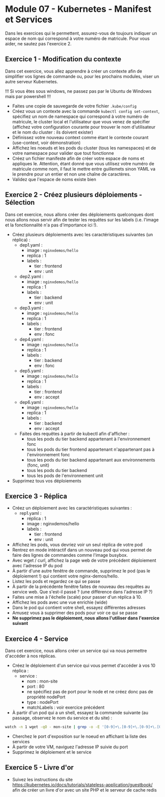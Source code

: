 # Module 07 - Kubernetes - Manifest et Services

Dans les exercices qui le permettent, assurez-vous de toujours indiquer un espace de nom qui correspond à votre numéro de matricule. Pour vous aider, ne sautez pas l'exercice 2.

## Exercice 1 - Modification du contexte

Dans cet exercice, vous allez apprendre à créer un contexte afin de simplifier vos lignes de commande ou, pour les prochains modules, viser un autre serveur Kubernetes.

!!! Si vous êtes sous windows, ne passez pas par le Ubuntu de Windows mais par powershell !!!

- Faites une copie de sauvegarde de votre fichier `.kube/config`
- Créez vous un contexte avec la commande `kubectl config set-context`, spécifiez un nom de namespace qui correspond à votre numéro de matricule, le cluster local et l'utilisateur que vous venez de spécifier (affichez votre configuration courante pour trouver le nom d'utilisateur et le nom du cluster : ils doivent exister)
- Définissez votre nouveau context comme étant le contexte courant (use-context, voir démonstration)
- Affichez les noeuds et les pods du cluster (tous les namespaces) et de votre namespace pour valider que tout fonctionne
- Créez un fichier manifeste afin de créer votre espace de noms et appliques le. Attention, étant donné que vous utilisez votre numéro de matricule comme nom, il faut le mettre entre guillemets sinon YAML va le prendre pour un entier et non une chaîne de caractères.
- Validez que l'espace de noms existe bien

## Exercice 2 - Créez plusieurs déploiements - Sélection

Dans cet exercice, nous allons créer des déploiements quelconques dont nous allons nous servir afin de tester les requêtes sur les labels (i.e. l'image et la fonctionnalité n'a pas d'importance ici !).

- Créez plusieurs déploiements avec les caractéristiques suivantes (un réplica) :
  - dep1.yaml :
    - image : `nginxdemos/hello`
    - replica : 1
    - labels :
      - tier : frontend
      - env : unit
  - dep2.yaml :
    - image : `nginxdemos/hello`
    - replica : 1
    - labels :
      - tier : backend
      - env : unit
  - dep3.yaml :
    - image : `nginxdemos/hello`
    - replica : 1
    - labels :
      - tier : frontend
      - env : fonc
  - dep4.yaml :
    - image : `nginxdemos/hello`
    - replica : 1
    - labels :
      - tier : backend
      - env : fonc
  - dep5.yaml :
    - image : `nginxdemos/hello`
    - replica : 1
    - labels :
      - tier : frontend
      - env : accept
  - dep6.yaml :
    - image : `nginxdemos/hello`
    - replica : 1
    - labels :
      - tier : backend
      - env : accept
  - Faites des requêtes à partir de kubectl afin d'afficher :
    - tous les pods du tier backend appartenant à l'environnement fonc
    - tous les pods du tier frontend appartenant n'appartenant pas à l'environnement fonc
    - tous les pods du tier backend appartenant aux environnements (fonc, unit)
    - tous les pods du tier backend
    - tous les pods de l'environnement unit
- Supprimez tous vos déploiements

## Exercice 3 - Réplica

- Créez un déploiement avec les caractéristiques suivantes :
  - rep1.yaml :
    - réplica : 1
    - image : nginxdemos/hello
    - labels :
      - tier : frontend
      - env : unit
- Affichez les pods, vous devriez voir un seul réplica de votre pod
- Rentrez en mode intéractif dans un nouveau pod qui vous permet de faire des lignes de commandes comme l'image busybox.
- Avec wget / curl, affichez la page web de votre précédent déploiement avec l'adresse IP du pod
- À partir d'une autre fenêtre de commande, supprimez le pod (pas le déploiement !) qui contient votre nginx-demos/hello.
- Listez les pods et regardez ce qui se passe
- À partir de la précédente fenêtre faites de nouveau des requêtes au service web. Que s'est-il passé ? (une différence dans l'adresse IP ?)
- Faites une mise à l'échelle (scale) pour passer d'un réplica à 10.
- Affichez les pods avec une vue enrichie (wide)
- Dans le pod qui contient votre shell, essayez différentes adresses
- Amusez vous à supprimer des pods pour voir ce qui se passe
- **Ne supprimez pas le déploiement, nous allons l'utiliser dans l'exercice suivant**

## Exercice 4 - Service

Dans cet exercice, nous allons créer un service qui va nous permettre d'accéder à nos réplicas.

- Créez le déploiement d'un service qui vous permet d'accéder à vos 10 réplica :
  - service :
    - nom : mon-site
    - port : 80
    - ne spécifiez pas de port pour le node et ne créez donc pas de propriété nodePort
    - type : nodePort
    - matchLabels : voir exercice précédent
- À partir d'un pod qui a un shell, essayez la commande suivante (au passage, observez le nom du service et du site) :

```bash
watch -n 1 wget -qO - mon-site | grep -o -E '[0-9]+\.[0-9]+\.[0-9]+\.[0-9]+'
```

- Cherchez le port d'exposition sur le noeud en affichant la liste des services
- À partir de votre VM, naviguez l'adresse IP suivie du port
- Supprimez le déploiement et le service

## Exercice 5 - Livre d'or

- Suivez les instructions du site https://kubernetes.io/docs/tutorials/stateless-application/guestbook/ afin de créer un livre d'or avec un site PHP et le serveur de cache redis
